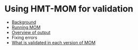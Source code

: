 # Using HMT-MOM for validation #



- [Background](background.html)
- [Running MOM](running.html)
- [Overview of output](output.html)
- Fixing errors
- [What is validated in each version of MOM](versions.html)



